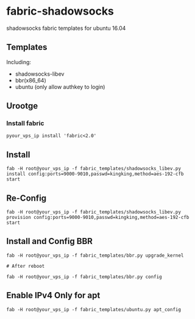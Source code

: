 # fabric-shadowsocks

shadowsocks fabric templates for ubuntu 16.04

## Templates

Including:

* shadowsocks-libev
* bbr(x86_64)
* ubuntu (only allow authkey to login)

## Urootge

### Install fabric 

```
pyour_vps_ip install 'fabric<2.0'
```

## Install

```
fab -H root@your_vps_ip -f fabric_templates/shadowsocks_libev.py install config:ports=9000-9010,passwd=kingking,method=aes-192-cfb start

```

## Re-Config


```
fab -H root@your_vps_ip -f fabric_templates/shadowsocks_libev.py provision config:ports=9000-9010,passwd=kingking,method=aes-192-cfb start

```

## Install and Config  BBR

```
fab -H root@your_vps_ip -f fabric_templates/bbr.py upgrade_kernel

# After reboot

fab -H root@your_vps_ip -f fabric_templates/bbr.py config
```

## Enable IPv4 Only for apt

```
fab -H root@your_vps_ip -f fabric_templates/ubuntu.py apt_config
```
